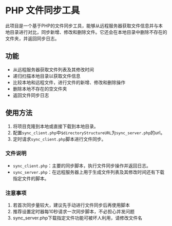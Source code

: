 # PHP 文件同步工具

此项目是一个基于PHP的文件同步工具，能够从远程服务器获取文件信息并与本地目录进行对比，同步新增、修改和删除文件。它还会在本地目录中删除不存在的文件夹，并返回同步日志。

## 功能

- 从远程服务器获取文件列表及其修改时间
- 递归扫描本地目录以获取文件信息
- 比较本地和远程文件，进行文件的新增、修改和删除操作
- 删除本地不存在的空文件夹
- 返回文件同步日志

## 使用方法

1. 将项目克隆到本地或直接下载到本地目录。
2. 配置`sync_client.php`中`$directoryStructureURL`为`sync_server.php`的url。
3. 定时请求`sync_client.php`脚本进行文件同步。

### 文件说明

- `sync_client.php`：主要的同步脚本，执行文件同步操作并返回日志。
- `sync_server.php`：在远程服务器上用于生成文件列表及其修改时间还有下载指定文件的脚本。

### 注意事项

1. 若首次同步量较大，建议先手动进行文件同步后再使用脚本
2. 推荐设置定时器每10秒请求一次同步脚本，不必担心并发问题
3. sync_server.php下载指定文件功能可被坏人利用，请修改文件名
